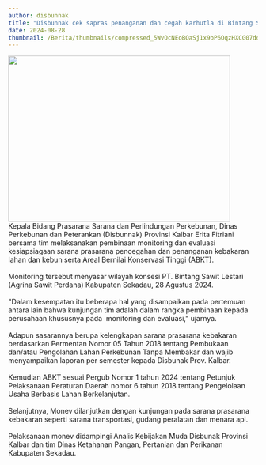 ```yaml
---
author: disbunnak
title: "Disbunnak cek sapras penanganan dan cegah karhutla di Bintang Sawit Lestari"
date: 2024-08-28
thumbnail: /Berita/thumbnails/compressed_5WvOcNEoBOaSj1x9bP6OqzHXCG07dd8ur8pLsawN.jpg
---
```

<p><img src="/images/bqTKuFakqTux7uiQK7vP.jpeg" width="448" height="336" alt="" /><br />Kepala Bidang Prasarana Sarana dan Perlindungan Perkebunan, Dinas Perkebunan dan Peterankan (Disbunnak) Provinsi Kalbar Erita Fitriani bersama tim melaksanakan pembinaan monitoring dan evaluasi kesiapsiagaan sarana prasarana pencegahan dan penanganan kebakaran lahan dan kebun serta Areal Bernilai Konservasi Tinggi (ABKT).<br /><br />Monitoring tersebut menyasar wilayah konsesi PT. Bintang Sawit Lestari (Agrina Sawit Perdana) Kabupaten Sekadau, 28 Agustus 2024. <br /><br />"Dalam kesempatan itu beberapa hal yang disampaikan pada pertemuan antara lain bahwa kunjungan tim adalah dalam rangka pembinaan kepada perusahaan khususnya pada&nbsp; monitoring dan evaluasi," ujarnya.<br /><br />Adapun sasarannya berupa kelengkapan sarana prasarana kebakaran berdasarkan Permentan Nomor 05 Tahun 2018 tentang Pembukaan dan/atau Pengolahan Lahan Perkebunan Tanpa Membakar dan wajib menyampaikan laporan per semester kepada Disbunak Prov. Kalbar.<br /><br />Kemudian ABKT sesuai Pergub Nomor 1 tahun 2024 tentang Petunjuk Pelaksanaan Peraturan Daerah nomor 6 tahun 2018 tentang Pengelolaan Usaha Berbasis Lahan Berkelanjutan.<br /><br />Selanjutnya, Monev dilanjutkan dengan kunjungan pada sarana prasarana kebakaran seperti sarana transportasi, gudang peralatan dan menara api.<br /><br />Pelaksanaan monev didampingi Analis Kebijakan Muda Disbunak Provinsi Kalbar dan tim Dinas Ketahanan Pangan, Pertanian dan Perikanan Kabupaten Sekadau.</p>
